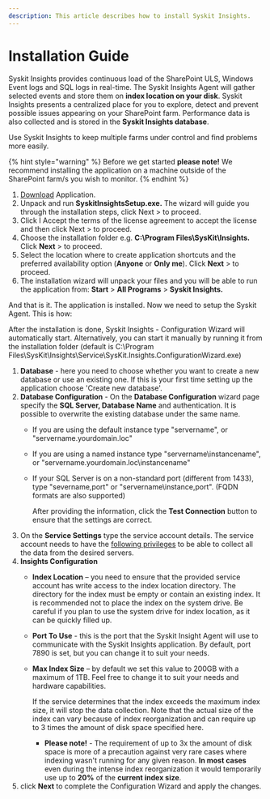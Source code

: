 ```yaml
---
description: This article describes how to install Syskit Insights.
---
```


# Installation Guide

Syskit Insights provides continuous load of the SharePoint ULS, Windows Event logs and SQL logs in real-time. The Syskit Insights Agent will gather selected events and store them on **index location on your disk**. Syskit Insights presents a centralized place for you to explore, detect and prevent possible issues appearing on your SharePoint farm. Performance data is also collected and is stored in the **Syskit Insights database**.

Use Syskit Insights to keep multiple farms under control and find problems more easily.

{% hint style="warning" %}
Before we get started **please note!** We recommend installing the application on a machine outside of the SharePoint farm/s you wish to monitor.
{% endhint %}

1. [Download](https://www.syskit.com/products/insights/) Application.
2. Unpack and run **SyskitInsightsSetup.exe.** The wizard will guide you through the installation steps, click Next &gt; to proceed.
3. Click I Accept the terms of the license agreement to accept the license and then click Next &gt; to proceed.
4. Choose the installation folder e.g. **C:\Program Files\SysKit\Insights.** Click **Next** &gt; to proceed.
5. Select the location where to create application shortcuts and the preferred availability option \(**Anyone** or **Only me**\). Click **Next** &gt; to proceed.
6. The installation wizard will unpack your files and you will be able to run the application from: **Start** &gt; **All Programs** &gt; **Syskit Insights.**

And that is it. The application is installed. Now we need to setup the Syskit Agent. This is how:

After the installation is done, Syskit Insights - Configuration Wizard will automatically start. Alternatively, you can start it manually by running it from the installation folder \(default is C:\Program Files\SysKit\Insights\Service\SysKit.Insights.ConfigurationWizard.exe\)

1. **Database** - here you need to choose whether you want to create a new database or use an existing one. If this is your first time setting up the application choose 'Create new database'.
2. **Database Configuration** - On the **Database Configuration** wizard page specify the **SQL Server, Database Name** and authentication. It is possible to overwrite the existing database under the same name.
   * If you are using the default instance type  "servername", or "servername.yourdomain.loc"
   * If you are using a named instance type "servername\instancename", or "servername.yourdomain.loc\instancename"
   * If your SQL Server is on a non-standard port \(different from 1433\), type "severname,port" or "servername\instance,port". \(FQDN formats are also supported\)

     After providing the information, click the **Test Connection** button to ensure that the settings are correct.
3. On the **Service Settings** type the service account details. The service account needs to have the [following privileges](../requirements/user-permissions-requirements.md) to be able to collect all the data from the desired servers.
4. **Insights Configuration**
   * **Index Location** – you need to ensure that the provided service account has write access to the index location directory. The directory for the index must be empty or contain an existing index.  It is recommended not to place the index on the system drive. Be careful if you plan to use the system drive for index location, as it can be quickly filled up.
   * **Port To Use** - this is the port that the Syskit Insight Agent will use to communicate with the Syskit Insights application. By default, port 7890 is set, but you can change it to suit your needs.
   * **Max Index Size** – by default we set this value to 200GB with a maximum of 1TB. Feel free to change it to suit your needs and hardware capabilities.

     If the service determines that the index exceeds the maximum index size, it will stop the data collection. Note that the actual size of the index can vary because of index reorganization and can require up to 3 times the amount of disk space specified here.

     * **Please note!** - The requirement of up to 3x the amount of disk space is more of a precaution against very rare cases where indexing wasn't running for any given reason. **In most cases** even during the intense index reorganization it would temporarily use up to **20%** of the **current index size**.
5. click **Next** to complete the Configuration Wizard and apply the changes.


